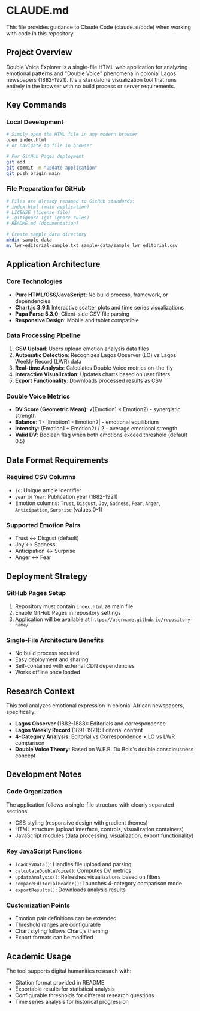 # CLAUDE.md

This file provides guidance to Claude Code (claude.ai/code) when working with code in this repository.

## Project Overview

Double Voice Explorer is a single-file HTML web application for analyzing emotional patterns and "Double Voice" phenomena in colonial Lagos newspapers (1882-1921). It's a standalone visualization tool that runs entirely in the browser with no build process or server requirements.

## Key Commands

### Local Development
```bash
# Simply open the HTML file in any modern browser
open index.html
# or navigate to file in browser

# For GitHub Pages deployment
git add .
git commit -m "Update application"
git push origin main
```

### File Preparation for GitHub
```bash
# Files are already renamed to GitHub standards:
# index.html (main application)
# LICENSE (license file) 
# .gitignore (git ignore rules)
# README.md (documentation)

# Create sample data directory
mkdir sample-data
mv lwr-editorial-sample.txt sample-data/sample_lwr_editorial.csv
```

## Application Architecture

### Core Technologies
- **Pure HTML/CSS/JavaScript**: No build process, framework, or dependencies
- **Chart.js 3.9.1**: Interactive scatter plots and time series visualizations
- **Papa Parse 5.3.0**: Client-side CSV file parsing
- **Responsive Design**: Mobile and tablet compatible

### Data Processing Pipeline
1. **CSV Upload**: Users upload emotion analysis data files
2. **Automatic Detection**: Recognizes Lagos Observer (LO) vs Lagos Weekly Record (LWR) data
3. **Real-time Analysis**: Calculates Double Voice metrics on-the-fly
4. **Interactive Visualization**: Updates charts based on user filters
5. **Export Functionality**: Downloads processed results as CSV

### Double Voice Metrics
- **DV Score (Geometric Mean)**: √(Emotion1 × Emotion2) - synergistic strength
- **Balance**: 1 - |Emotion1 - Emotion2| - emotional equilibrium
- **Intensity**: (Emotion1 + Emotion2) / 2 - average emotional strength
- **Valid DV**: Boolean flag when both emotions exceed threshold (default 0.5)

## Data Format Requirements

### Required CSV Columns
- `id`: Unique article identifier
- `year` or `Year`: Publication year (1882-1921)
- Emotion columns: `Trust`, `Disgust`, `Joy`, `Sadness`, `Fear`, `Anger`, `Anticipation`, `Surprise` (values 0-1)

### Supported Emotion Pairs
- Trust ↔ Disgust (default)
- Joy ↔ Sadness
- Anticipation ↔ Surprise
- Anger ↔ Fear

## Deployment Strategy

### GitHub Pages Setup
1. Repository must contain `index.html` as main file
2. Enable GitHub Pages in repository settings
3. Application will be available at `https://username.github.io/repository-name/`

### Single-File Architecture Benefits
- No build process required
- Easy deployment and sharing
- Self-contained with external CDN dependencies
- Works offline once loaded

## Research Context

This tool analyzes emotional expression in colonial African newspapers, specifically:
- **Lagos Observer** (1882-1888): Editorials and correspondence
- **Lagos Weekly Record** (1891-1921): Editorial content
- **4-Category Analysis**: Editorial vs Correspondence × LO vs LWR comparison
- **Double Voice Theory**: Based on W.E.B. Du Bois's double consciousness concept

## Development Notes

### Code Organization
The application follows a single-file structure with clearly separated sections:
- CSS styling (responsive design with gradient themes)
- HTML structure (upload interface, controls, visualization containers)
- JavaScript modules (data processing, visualization, export functionality)

### Key JavaScript Functions
- `loadCSVData()`: Handles file upload and parsing
- `calculateDoubleVoice()`: Computes DV metrics
- `updateAnalysis()`: Refreshes visualizations based on filters
- `compareEditorialReader()`: Launches 4-category comparison mode
- `exportResults()`: Downloads analysis results

### Customization Points
- Emotion pair definitions can be extended
- Threshold ranges are configurable
- Chart styling follows Chart.js theming
- Export formats can be modified

## Academic Usage

The tool supports digital humanities research with:
- Citation format provided in README
- Exportable results for statistical analysis
- Configurable thresholds for different research questions
- Time series analysis for historical progression